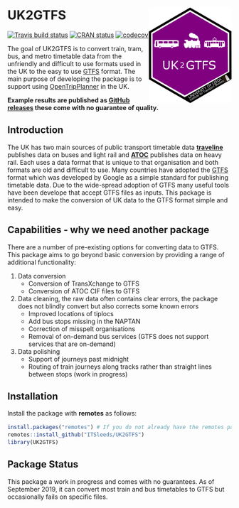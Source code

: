 
<!-- README.md is generated from README.Rmd. Please edit that file -->

# UK2GTFS <a href='https://itsleeds.github.io/'><img src='man/figures/logo.png' align="right" height=215/></a>

<!-- badges: start -->

[![Travis build
status](https://travis-ci.org/ITSLeeds/UK2GTFS.svg?branch=master)](https://travis-ci.org/itsleeds/UK2GTFS)
[![CRAN
status](https://www.r-pkg.org/badges/version/UK2GTFS)](https://cran.r-project.org/package=UK2GTFS)
[![codecov](https://codecov.io/gh/itsleeds/UK2GTFS/branch/master/graph/badge.svg)](https://codecov.io/gh/itsleeds/UK2GTFS)
<!-- badges: end -->

The goal of UK2GTFS is to convert train, tram, bus, and metro timetable
data from the unfriendly and difficult to use formats used in the UK to
the easy to use [GTFS](https://developers.google.com/transit/gtfs/)
format. The main purpose of developing the package is to support using
[OpenTripPlanner](https://github.com/ITSLeeds/opentripplanner) in the
UK.

**Example results are published as [GitHub
releases](https://github.com/ITSLeeds/UK2GTFS/releases) these come with
no guarantee of quality.**

## Introduction

The UK has two main sources of public transport timetable data
[**traveline**](https://www.travelinedata.org.uk/) publishes data on
buses and light rail and
[**ATOC**](http://data.atoc.org/rail-industry-data) publishes data on
heavy rail. Each uses a data format that is unique to that organisation
and both formats are old and difficult to use. Many countries have
adopted the [GTFS](https://developers.google.com/transit/gtfs/) format
which was developed by Google as a simple standard for publishing
timetable data. Due to the wide-spread adoption of GTFS many useful
tools have been develope that accept GTFS files as inputs. This package
is intended to make the conversion of UK data to the GTFS format simple
and easy.

## Capabilities - why we need another package

There are a number of pre-existing options for converting data to GTFS.
This package aims to go beyond basic conversion by providing a range of
additional functionality:

1.  Data conversion
      - Conversion of TransXchange to GTFS
      - Conversion of ATOC CIF files to GTFS
2.  Data cleaning, the raw data often contains clear errors, the package
    does not blindly convert but also corrects some known errors
      - Improved locations of tiplocs
      - Add bus stops missing in the NAPTAN
      - Correction of misspelt organisations
      - Removal of on-demand bus services (GTFS does not support
        services that are on-demand)
3.  Data polishing
      - Support of journeys past midnight
      - Routing of train journeys along tracks rather than straight
        lines between stops (work in progress)

## Installation

Install the package with **remotes** as follows:

``` r
install.packages("remotes") # If you do not already have the remotes package
remotes::install_github("ITSleeds/UK2GTFS")
library(UK2GTFS)
```

## Package Status

This package a work in progress and comes with no guarantees. As of
September 2019, it can convert most train and bus timetables to GTFS but
occasionally fails on specific files.
